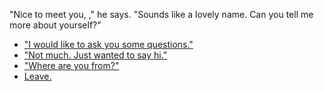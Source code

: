 "Nice to meet you, <span id="name"></span>," he says. "Sounds like a lovely name. Can you tell me more about yourself?"

- ["I would like to ask you some questions."](questions.md)
- ["Not much. Just wanted to say hi."](hi.md)
- ["Where are you from?"](french.md)
- [Leave.](leave.md)

<script>
const urlParams = new URLSearchParams(window.location.search);
const name = urlParams.get('name');
const nameElement = document.getElementById("name");
nameElement.innerHTML = name;
</script>
